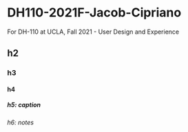 # DH110-2021F-Jacob-Cipriano
For DH-110 at UCLA, Fall 2021 - User Design and Experience

## h2
### h3
#### h4
##### h5: caption
###### h6: notes
